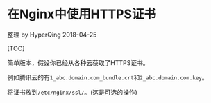 # 在Nginx中使用HTTPS证书

整理 by HyperQing 2018-04-25

[TOC]

简单版本，假设你已经从各种云获取了HTTPS证书。

例如腾讯云的有`1_abc.domain.com_bundle.crt`和`2_abc.domain.com.key`。

将证书放到`/etc/nginx/ssl/`。(这是可选的操作)
